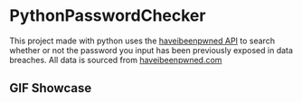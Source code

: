 # PythonPasswordChecker
This project made with python uses the [haveibeenpwned API](https://haveibeenpwned.com/API/v3) to search whether or not the password you input has been previously exposed in data breaches.
All data is sourced from [haveibeenpwned.com](https://haveibeenpwned.com/)

## GIF Showcase
